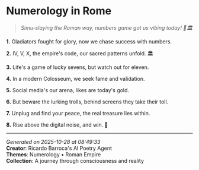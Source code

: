 # Numerology in Rome

> *Simu-slaying the Roman way, numbers game got us vibing today! 💪🏛️*

**1.** Gladiators fought for glory, now we chase success with numbers.


**2.** IV, V, X, the empire's code, our sacred patterns unfold. 🏛️


**3.** Life's a game of lucky sevens, but watch out for eleven.


**4.** In a modern Colosseum, we seek fame and validation.


**5.** Social media's our arena, likes are today's gold.


**6.** But beware the lurking trolls, behind screens they take their toll.


**7.** Unplug and find your peace, the real treasure lies within.


**8.** Rise above the digital noise, and win. 💎



---

*Generated on 2025-10-28 at 08:49:33*  
**Creator**: Ricardo Barroca's AI Poetry Agent  
**Themes**: Numerology • Roman Empire  
**Collection**: A journey through consciousness and reality